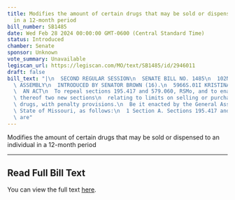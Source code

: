 ```yaml
---
title: Modifies the amount of certain drugs that may be sold or dispensed to an individual
  in a 12-month period
bill_number: SB1485
date: Wed Feb 28 2024 00:00:00 GMT-0600 (Central Standard Time)
status: Introduced
chamber: Senate
sponsor: Unknown
vote_summary: Unavailable
legiscan_url: https://legiscan.com/MO/text/SB1485/id/2946011
draft: false
bill_text: "|\n  SECOND REGULAR SESSION\n  SENATE BILL NO. 1485\n  102ND GENERA L\
  \ ASSEMBLY\n  INTRODUCED BY SENATOR BROWN (16).\n  5966S.01I KRISTINA MARTIN, Secretary\n\
  \  AN ACT\n  To repeal sections 195.417 and 579.060, RSMo, and to enact in lieu\
  \ thereof two new sections\n  relating to limits on selling or purchasing certain\
  \ drugs, with penalty provisions.\n  Be it enacted by the General Assembly of the\
  \ State of Missouri, as follows:\n  1 Section A. Sections 195.417 and 579.060, RSMo,\
  \ are"
---
```

Modifies the amount of certain drugs that may be sold or dispensed to an individual in a 12-month period

---

## Read Full Bill Text

You can view the full text [here](https://legiscan.com/MO/text/SB1485/id/2946011).
